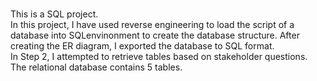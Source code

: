 #
This is a SQL project.\
In this project, I have used reverse engineering to load the script of a database into SQLenvinonment to create the database structure. After creating the ER diagram, I exported the database to SQL format.\
In Step 2, I attempted to retrieve tables based on stakeholder questions. The relational database contains 5 tables.  
